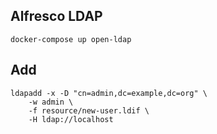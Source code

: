## Alfresco LDAP

```
docker-compose up open-ldap
```

## Add
```
ldapadd -x -D "cn=admin,dc=example,dc=org" \
    -w admin \
    -f resource/new-user.ldif \
    -H ldap://localhost
```